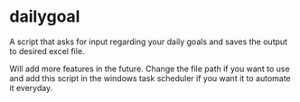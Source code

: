 # dailygoal
A script that asks for input regarding your daily goals and saves the output to desired excel file.

Will add more features in the future. 
Change the file path if you want to use and add this script in the windows task scheduler if you want it to automate it everyday. 
